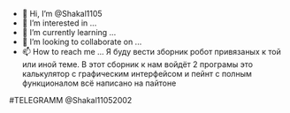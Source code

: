 - 👋 Hi, I’m @Shakal1105
- 👀 I’m interested in ...
- 🌱 I’m currently learning ...
- 💞️ I’m looking to collaborate on ...
- 📫 How to reach me ...
Я буду вести зборник робот привязаных к той или иной теме.
В этот сборник к нам войдёт 2 програмы это калькулятор с графическим интерфейсом и пейнт с полным функционалом всё написано на пайтоне

<!---
Shakal1105/Shakal1105 is a ✨ special ✨ repository because its `README.md` (this file) appears on your GitHub profile.
You can click the Preview link to take a look at your changes.
--->


#TELEGRAMM @Shakal11052002
